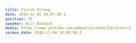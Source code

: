 ```yaml
---
title: Finish Strong
date: 2018-11-05 20:07:00 Z
position: 39
speaker: Bill Balbach
media: https://www.youtube.com/embed/aIivK5ALI1A?ecver=2
sermon_date: 2018-11-04 10:00:00 Z
---
```


